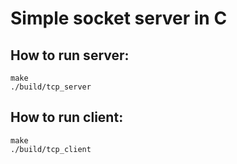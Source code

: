 # Simple socket server in C


## How to run server:
    make
    ./build/tcp_server

## How to run client:
    make
    ./build/tcp_client

